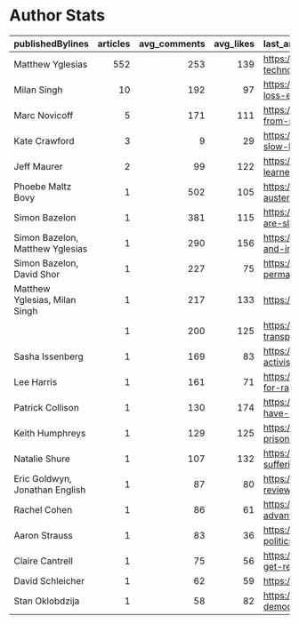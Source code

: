 # Author Stats

| publishedBylines                |   articles |   avg_comments |   avg_likes | last_article                                                         |
|:--------------------------------|-----------:|---------------:|------------:|:---------------------------------------------------------------------|
| Matthew Yglesias                |        552 |            253 |         139 | https://www.slowboring.com/p/why-hasnt-technology-disrupted-higher   |
| Milan Singh                     |         10 |            192 |          97 | https://www.slowboring.com/p/deadweight-loss-explained               |
| Marc Novicoff                   |          5 |            171 |         111 | https://www.slowboring.com/p/farewell-from-marc-the-intern           |
| Kate Crawford                   |          3 |              9 |          29 | https://www.slowboring.com/p/reminder-slow-boring-book-club-thursday |
| Jeff Maurer                     |          2 |             99 |         122 | https://www.slowboring.com/p/what-we-learned-from-the-scotland       |
| Phoebe Maltz Bovy               |          1 |            502 |         105 | https://www.slowboring.com/p/pro-life-austerity-good-luck-with       |
| Simon Bazelon                   |          1 |            381 |         115 | https://www.slowboring.com/p/democrats-are-sleepwalking-into-a       |
| Simon Bazelon, Matthew Yglesias |          1 |            290 |         156 | https://www.slowboring.com/p/the-rise-and-importance-of-secret       |
| Simon Bazelon, David Shor       |          1 |            227 |          75 | https://www.slowboring.com/p/a-permanent-ctc-expansion-with-a        |
| Matthew Yglesias, Milan Singh   |          1 |            217 |         133 | https://www.slowboring.com/p/shifting-left                           |
|                                 |          1 |            200 |         125 | https://www.slowboring.com/p/for-transportation-innovation-to        |
| Sasha Issenberg                 |          1 |            169 |          83 | https://www.slowboring.com/p/abortion-activists-must-learn-to        |
| Lee Harris                      |          1 |            161 |          71 | https://www.slowboring.com/p/the-case-for-rapprochement-with-russia  |
| Patrick Collison                |          1 |            130 |         174 | https://www.slowboring.com/p/we-could-have-universal-covid-vaccines  |
| Keith Humphreys                 |          1 |            129 |         125 | https://www.slowboring.com/p/hispanic-prison                         |
| Natalie Shure                   |          1 |            107 |         132 | https://www.slowboring.com/p/the-suffering-is-real-but-there-is      |
| Eric Goldwyn, Jonathan English  |          1 |             87 |          80 | https://www.slowboring.com/p/amtrak-review                           |
| Rachel Cohen                    |          1 |             86 |          61 | https://www.slowboring.com/p/medicare-advantage                      |
| Aaron Strauss                   |          1 |             83 |          36 | https://www.slowboring.com/p/electoral-politics-on-an-unfair-playing |
| Claire Cantrell                 |          1 |             75 |          56 | https://www.slowboring.com/p/its-time-to-get-real-about-climate      |
| David Schleicher                |          1 |             62 |          59 | https://www.slowboring.com/p/eric-adams                              |
| Stan Oklobdzija                 |          1 |             58 |          82 | https://www.slowboring.com/p/cities-democracy-multiparty             |
